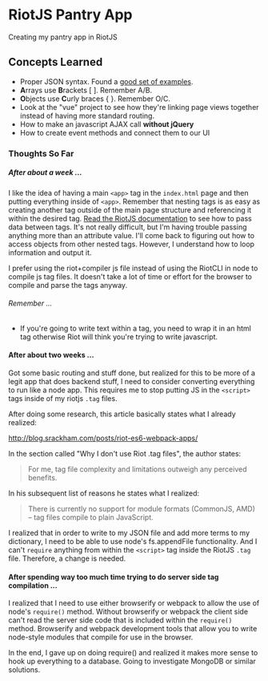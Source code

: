 # RiotJS Pantry App
Creating my pantry app in RiotJS

## Concepts Learned
* Proper JSON syntax. Found a [good set of examples](https://adobe.github.io/Spry/samples/data_region/JSONDataSetSample.html).
* **A**rrays use **B**rackets [ ]. Remember A/B.
* **O**bjects use **C**urly braces { }. Remember O/C.
* Look at the "vue" project to see how they're linking page views together instead of having more standard routing.
* How to make an javascript AJAX call **without jQuery**
* How to create event methods and connect them to our UI

### Thoughts So Far
##### After about a week ...
I like the idea of having a main ```<app>``` tag in the ```index.html``` page and then putting everything inside of ```<app>```. Remember that nesting tags is as easy as creating another tag outside of the main page structure and referencing it within the desired tag. [Read the RiotJS documentation](http://riotjs.com/guide/#nested-tags) to see how to pass data between tags. It's not really difficult, but I'm having trouble passing anything more than an attribute value. I'll come back to figuring out how to access objects from other nested tags. However, I understand how to loop information and output it.

I prefer using the riot+compiler js file instead of using the RiotCLI in node to compile js tag files. It doesn't take a lot of time or effort for the browser to compile and parse the tags anyway.

###### Remember ...
* If you're going to write text within a tag, you need to wrap it in an html tag otherwise Riot will think you're trying to write javascript.


#### After about two weeks ...
Got some basic routing and stuff done, but realized for this to be more of a legit app that does backend stuff, I need to consider converting everything to run like a node app. This requires me to stop putting JS in the ```<script>``` tags inside of my riotjs ```.tag``` files.

After doing some research, this article basically states what I already realized:

http://blog.srackham.com/posts/riot-es6-webpack-apps/

In the section called "Why I don't use Riot .tag files", the author states:

> For me, tag file complexity and limitations outweigh any perceived benefits.

In his subsequent list of reasons he states what I realized:

> There is currently no support for module formats (CommonJS, AMD) – tag files compile to plain JavaScript.

I realized that in order to write to my JSON file and add more terms to my dictionary, I need to be able to use node's fs.appendFile functionality. And I can't ```require``` anything from within the ```<script>``` tag inside the RiotJS ```.tag``` file. Therefore, a change is needed.


#### After spending way too much time trying to do server side tag compilation ...
I realized that I need to use either browserify or webpack to allow the use of node's ```require()``` method. Without browserify or webpack the client side can't read the server side code that is included within the ```require()``` method. Browserify and webpack development tools that allow you to write node-style modules that compile for use in the browser.


In the end, I gave up on doing require() and realized it makes more sense to hook up everything to a database. Going to investigate MongoDB or similar solutions.
